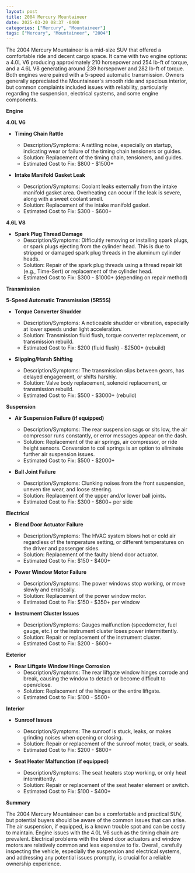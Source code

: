 ```yaml
---
layout: post
title: 2004 Mercury Mountaineer
date: 2025-03-20 08:37 -0400
categories: ["Mercury", "Mountaineer"]
tags: ["Mercury", "Mountaineer", "2004"]
---
```

The 2004 Mercury Mountaineer is a mid-size SUV that offered a comfortable ride and decent cargo space. It came with two engine options: a 4.0L V6 producing approximately 210 horsepower and 254 lb-ft of torque, and a 4.6L V8 generating around 239 horsepower and 282 lb-ft of torque. Both engines were paired with a 5-speed automatic transmission. Owners generally appreciated the Mountaineer's smooth ride and spacious interior, but common complaints included issues with reliability, particularly regarding the suspension, electrical systems, and some engine components.

**Engine**

**4.0L V6**

*   **Timing Chain Rattle**
    *   Description/Symptoms: A rattling noise, especially on startup, indicating wear or failure of the timing chain tensioners or guides.
    *   Solution: Replacement of the timing chain, tensioners, and guides.
    *   Estimated Cost to Fix: $800 - $1500+

*   **Intake Manifold Gasket Leak**
    *   Description/Symptoms: Coolant leaks externally from the intake manifold gasket area. Overheating can occur if the leak is severe, along with a sweet coolant smell.
    *   Solution: Replacement of the intake manifold gasket.
    *   Estimated Cost to Fix: $300 - $600+

**4.6L V8**

*   **Spark Plug Thread Damage**
    *   Description/Symptoms: Difficultly removing or installing spark plugs, or spark plugs ejecting from the cylinder head. This is due to stripped or damaged spark plug threads in the aluminum cylinder heads.
    *   Solution: Repair of the spark plug threads using a thread repair kit (e.g., Time-Sert) or replacement of the cylinder head.
    *   Estimated Cost to Fix: $300 - $1000+ (depending on repair method)

**Transmission**

**5-Speed Automatic Transmission (5R55S)**

*   **Torque Converter Shudder**
    *   Description/Symptoms: A noticeable shudder or vibration, especially at lower speeds under light acceleration.
    *   Solution: Transmission fluid flush, torque converter replacement, or transmission rebuild.
    *   Estimated Cost to Fix: $200 (fluid flush) - $2500+ (rebuild)

*   **Slipping/Harsh Shifting**
    *   Description/Symptoms: The transmission slips between gears, has delayed engagement, or shifts harshly.
    *   Solution: Valve body replacement, solenoid replacement, or transmission rebuild.
    *   Estimated Cost to Fix: $500 - $3000+ (rebuild)

**Suspension**

*   **Air Suspension Failure (if equipped)**
    *   Description/Symptoms: The rear suspension sags or sits low, the air compressor runs constantly, or error messages appear on the dash.
    *   Solution: Replacement of the air springs, air compressor, or ride height sensors. Conversion to coil springs is an option to eliminate further air suspension issues.
    *   Estimated Cost to Fix: $500 - $2000+

*   **Ball Joint Failure**
    *   Description/Symptoms: Clunking noises from the front suspension, uneven tire wear, and loose steering.
    *   Solution: Replacement of the upper and/or lower ball joints.
    *   Estimated Cost to Fix: $300 - $800+ per side

**Electrical**

*   **Blend Door Actuator Failure**
    *   Description/Symptoms: The HVAC system blows hot or cold air regardless of the temperature setting, or different temperatures on the driver and passenger sides.
    *   Solution: Replacement of the faulty blend door actuator.
    *   Estimated Cost to Fix: $150 - $400+

*   **Power Window Motor Failure**
    *   Description/Symptoms: The power windows stop working, or move slowly and erratically.
    *   Solution: Replacement of the power window motor.
    *   Estimated Cost to Fix: $150 - $350+ per window

*   **Instrument Cluster Issues**
    *   Description/Symptoms: Gauges malfunction (speedometer, fuel gauge, etc.) or the instrument cluster loses power intermittently.
    *   Solution: Repair or replacement of the instrument cluster.
    *   Estimated Cost to Fix: $200 - $600+

**Exterior**

*   **Rear Liftgate Window Hinge Corrosion**
    *   Description/Symptoms: The rear liftgate window hinges corrode and break, causing the window to detach or become difficult to open/close.
    *   Solution: Replacement of the hinges or the entire liftgate.
    *   Estimated Cost to Fix: $100 - $500+

**Interior**

*   **Sunroof Issues**
    *   Description/Symptoms: The sunroof is stuck, leaks, or makes grinding noises when opening or closing.
    *   Solution: Repair or replacement of the sunroof motor, track, or seals.
    *   Estimated Cost to Fix: $200 - $800+

*   **Seat Heater Malfunction (if equipped)**
    *   Description/Symptoms: The seat heaters stop working, or only heat intermittently.
    *   Solution: Repair or replacement of the seat heater element or switch.
    *   Estimated Cost to Fix: $100 - $400+

**Summary**

The 2004 Mercury Mountaineer can be a comfortable and practical SUV, but potential buyers should be aware of the common issues that can arise. The air suspension, if equipped, is a known trouble spot and can be costly to maintain. Engine issues with the 4.0L V6 such as the timing chain are prevalent. Electrical problems with the blend door actuators and window motors are relatively common and less expensive to fix. Overall, carefully inspecting the vehicle, especially the suspension and electrical systems, and addressing any potential issues promptly, is crucial for a reliable ownership experience.

